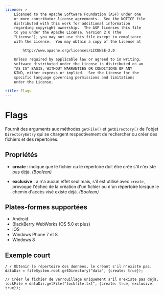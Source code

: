 ```yaml
---
license: >
    Licensed to the Apache Software Foundation (ASF) under one
    or more contributor license agreements.  See the NOTICE file
    distributed with this work for additional information
    regarding copyright ownership.  The ASF licenses this file
    to you under the Apache License, Version 2.0 (the
    "License"); you may not use this file except in compliance
    with the License.  You may obtain a copy of the License at

        http://www.apache.org/licenses/LICENSE-2.0

    Unless required by applicable law or agreed to in writing,
    software distributed under the License is distributed on an
    "AS IS" BASIS, WITHOUT WARRANTIES OR CONDITIONS OF ANY
    KIND, either express or implied.  See the License for the
    specific language governing permissions and limitations
    under the License.

title: Flags
---
```


# Flags

Fournit des arguments aux méthodes `getFile()` et `getDirectory()` de l'objet `DirectoryEntry` qui se chargent respectivement de rechercher ou créer des fichiers et des répertoires.

## Propriétés

*   **create** : indique que le fichier ou le répertoire doit être créé s'il n'existe pas déjà. *(Boolean)*

*   **exclusive** : a n'a aucun effet seul mais, s'il est utilisé avec `create`, provoque l'échec de la création d'un fichier ou d'un répertoire lorsque le chemin d'accès visé existe déjà. *(Boolean)*

## Plates-formes supportées

*   Android
*   BlackBerry WebWorks (OS 5.0 et plus)
*   iOS
*   Windows Phone 7 et 8
*   Windows 8

## Exemple court

    / / Obtenir le répertoire des données, le créant s'il n'existe pas.
    dataDir = fileSystem.root.getDirectory("data", {create: true});
    
    // Créer le fichier de verrouillage uniquement s'il n'existe pas déjà.
    lockFile = dataDir.getFile("lockfile.txt", {create: true, exclusive: true});